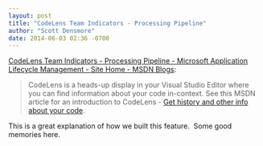 ```yaml
---
layout: post
title: "CodeLens Team Indicators - Processing Pipeline"
author: "Scott Densmore"
date: 2014-06-03 02:36 -0700
---
```


[CodeLens Team Indicators - Processing Pipeline - Microsoft Application Lifecycle Management - Site Home - MSDN Blogs](http://blogs.msdn.com/b/visualstudioalm/archive/2014/05/23/codelens-team-indicators-processing-pipeline.aspx): 

> CodeLens is a heads-up display in your Visual Studio Editor where you can find information about your code in-context. See this MSDN article for an introduction to CodeLens - [Get history and other info about your code](http://msdn.microsoft.com/en-us/library/dn269218.aspx).

This is a great explanation of how we built this feature.  Some good memories here.